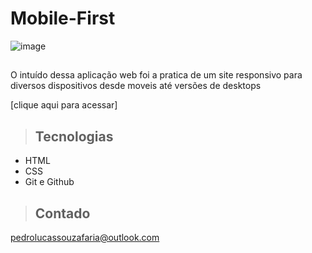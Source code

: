 # Mobile-First

![image](https://user-images.githubusercontent.com/105456789/227811844-c72788c1-d70e-44b7-b802-082fd3d13617.png)

>##
O intuído dessa aplicação web foi a pratica de um site responsivo para diversos dispositivos desde moveis até versões de desktops

[clique aqui para acessar]

>## Tecnologias

- HTML
- CSS
- Git e Github

>## Contado
pedrolucassouzafaria@outlook.com
